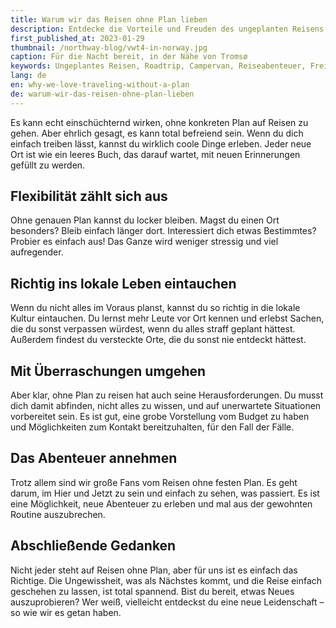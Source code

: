 ```yaml
---
title: Warum wir das Reisen ohne Plan lieben
description: Entdecke die Vorteile und Freuden des ungeplanten Reisens mit diesem Roadtrip-Guide. Lies über die Abenteuer und unerwarteten Erlebnisse, die mit ungeplantem Reisen einhergehen.
first_published_at: 2023-01-29
thumbnail: /northway-blog/vwt4-in-norway.jpg
caption: Für die Nacht bereit, in der Nähe von Tromsø
keywords: Ungeplantes Reisen, Roadtrip, Campervan, Reiseabenteuer, Freiheit, Neue Orte entdecken, Herausforderungen meistern, Unerwartete Erlebnisse, Reiseinspiration, Ungebunden reisen
lang: de
en: why-we-love-traveling-without-a-plan
de: warum-wir-das-reisen-ohne-plan-lieben
---
```


Es kann echt einschüchternd wirken, ohne konkreten Plan auf Reisen zu gehen. Aber ehrlich gesagt, es kann total befreiend sein. Wenn du dich einfach treiben lässt, kannst du wirklich coole Dinge erleben. Jeder neue Ort ist wie ein leeres Buch, das darauf wartet, mit neuen Erinnerungen gefüllt zu werden.

## Flexibilität zählt sich aus

Ohne genauen Plan kannst du locker bleiben. Magst du einen Ort besonders? Bleib einfach länger dort. Interessiert dich etwas Bestimmtes? Probier es einfach aus! Das Ganze wird weniger stressig und viel aufregender.

## Richtig ins lokale Leben eintauchen

Wenn du nicht alles im Voraus planst, kannst du so richtig in die lokale Kultur eintauchen. Du lernst mehr Leute vor Ort kennen und erlebst Sachen, die du sonst verpassen würdest, wenn du alles straff geplant hättest. Außerdem findest du versteckte Orte, die du sonst nie entdeckt hättest.

## Mit Überraschungen umgehen

Aber klar, ohne Plan zu reisen hat auch seine Herausforderungen. Du musst dich damit abfinden, nicht alles zu wissen, und auf unerwartete Situationen vorbereitet sein. Es ist gut, eine grobe Vorstellung vom Budget zu haben und Möglichkeiten zum Kontakt bereitzuhalten, für den Fall der Fälle.

## Das Abenteuer annehmen

Trotz allem sind wir große Fans vom Reisen ohne festen Plan. Es geht darum, im Hier und Jetzt zu sein und einfach zu sehen, was passiert. Es ist eine Möglichkeit, neue Abenteuer zu erleben und mal aus der gewohnten Routine auszubrechen.

## Abschließende Gedanken

Nicht jeder steht auf Reisen ohne Plan, aber für uns ist es einfach das Richtige. Die Ungewissheit, was als Nächstes kommt, und die Reise einfach geschehen zu lassen, ist total spannend. Bist du bereit, etwas Neues auszuprobieren? Wer weiß, vielleicht entdeckst du eine neue Leidenschaft – so wie wir es getan haben.